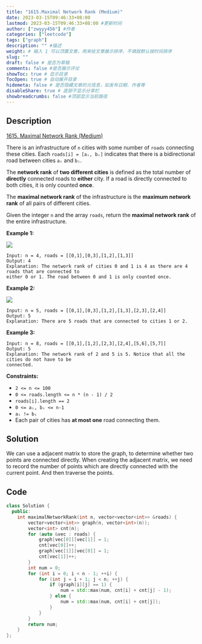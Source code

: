 ```yaml
---
title: "1615.Maximal Network Rank (Medium)"
date: 2023-03-15T09:46:33+08:00
lastmod: 2023-03-15T09:46:33+08:00 #更新时间
author: ["zwyyy456"] #作者
categories: ["leetcode"]
tags: ["graph"]
description: "" #描述
weight: # 输入 1 可以顶置文章，用来给文章展示排序，不填就默认按时间排序
slug: ""
draft: false # 是否为草稿
comments: false #是否展示评论
showToc: true # 显示目录
TocOpen: true # 自动展开目录
hidemeta: false # 是否隐藏文章的元信息，如发布日期、作者等
disableShare: true # 底部不显示分享栏
showbreadcrumbs: false #顶部显示当前路径
---
```

## Description
[1615. Maximal Network Rank (Medium)](https://leetcode.com/problems/maximal-network-rank/)

There is an infrastructure of `n` cities with some number of `roads` connecting these cities. Each
`roads[i] = [aᵢ, bᵢ]` indicates that there is a bidirectional road between cities `aᵢ` and `bᵢ`.

The **network rank** of **two different cities** is defined as the total number of **directly**
connected roads to **either** city. If a road is directly connected to both cities, it is only
counted **once**.

The **maximal network rank** of the infrastructure is the **maximum network rank** of all pairs of
different cities.

Given the integer `n` and the array `roads`, return the **maximal network rank** of the entire
infrastructure.

**Example 1:**

**![](https://pic-upyun.zwyyy456.tech/smms/2023-12-26-065426.png)**

```
Input: n = 4, roads = [[0,1],[0,3],[1,2],[1,3]]
Output: 4
Explanation: The network rank of cities 0 and 1 is 4 as there are 4 roads that are connected to
either 0 or 1. The road between 0 and 1 is only counted once.

```

**Example 2:**

**![](https://pic-upyun.zwyyy456.tech/smms/2023-12-26-065427.png)**

```
Input: n = 5, roads = [[0,1],[0,3],[1,2],[1,3],[2,3],[2,4]]
Output: 5
Explanation: There are 5 roads that are connected to cities 1 or 2.

```

**Example 3:**

```
Input: n = 8, roads = [[0,1],[1,2],[2,3],[2,4],[5,6],[5,7]]
Output: 5
Explanation: The network rank of 2 and 5 is 5. Notice that all the cities do not have to be
connected.

```

**Constraints:**

- `2 <= n <= 100`
- `0 <= roads.length <= n * (n - 1) / 2`
- `roads[i].length == 2`
- `0 <= aᵢ, bᵢ <= n-1`
- `aᵢ != bᵢ`
- Each pair of cities has **at most one** road connecting them.

## Solution
We can use a adjacent matrix to store the graph, to determine whether two points are connected directly. When creating the adjacent matrix, we need to record the number of points which are directly connected with the current point. And then traverse the points.

## Code
```cpp
class Solution {
  public:
    int maximalNetworkRank(int n, vector<vector<int>> &roads) {
        vector<vector<int>> graph(n, vector<int>(n));
        vector<int> cnt(n); 
        for (auto &vec : roads) {
            graph[vec[0]][vec[1]] = 1;
            cnt[vec[0]]++;
            graph[vec[1]][vec[0]] = 1;
            cnt[vec[1]]++;
        }
        int num = 0;
        for (int i = 0; i < n - 1; ++i) {
            for (int j = i + 1; j < n; ++j) {
                if (graph[i][j] == 1) {
                    num = std::max(num, cnt[i] + cnt[j] - 1);
                } else {
                    num = std::max(num, cnt[i] + cnt[j]);
                }
            }
        }
        return num;
    }
};
```
